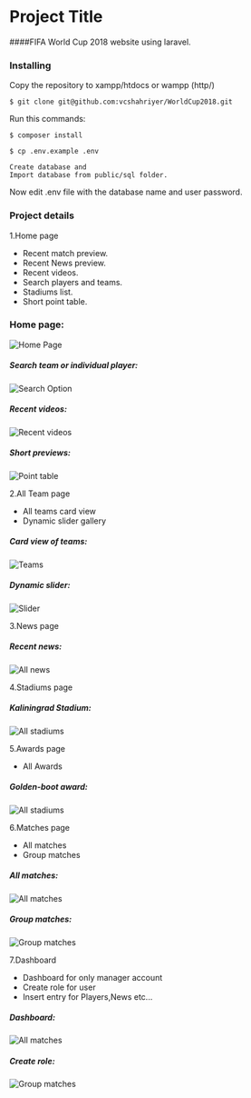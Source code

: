# Project Title
####FIFA World Cup 2018 website using laravel.

### Installing

Copy the repository to xampp/htdocs or wampp (http/)
```
$ git clone git@github.com:vcshahriyer/WorldCup2018.git
```

Run this commands:
```
$ composer install
```
```
$ cp .env.example .env 
```
```
Create database and
Import database from public/sql folder.
```
Now edit .env file with the database name and user password.

### Project details
1.Home page
   - Recent match preview.
   - Recent News preview.
   - Recent videos.
   - Search players and teams.
   - Stadiums list.
   - Short point table.

### Home page:
![Home Page](public/screenshots/Home.png)

##### Search team or individual player:
![Search Option](public/screenshots/search-option.png)

##### Recent videos:
![Recent videos](public/screenshots/recent-video.png)

##### Short previews:
![Point table](public/screenshots/table.png)

2.All Team page
   - All teams card view
   - Dynamic slider gallery
##### Card view of teams:
![Teams](public/screenshots/all-teams.png)
##### Dynamic slider:
![Slider](public/screenshots/gallery.png)

3.News page
##### Recent news:
 ![All news](public/screenshots/news.png)

4.Stadiums page
##### Kaliningrad Stadium:
 ![All stadiums](public/screenshots/stadiums.png)
 
5.Awards page
   - All Awards
##### Golden-boot award:
 ![All stadiums](public/screenshots/awards.png)
 
6.Matches page
   - All matches
   - Group matches
##### All matches:
 ![All matches](public/screenshots/all-match.png)
##### Group matches:
 ![Group matches](public/screenshots/group-match.png)
 
7.Dashboard
   - Dashboard for only manager account
   - Create role for user
   - Insert entry for Players,News etc...
##### Dashboard:
 ![All matches](public/screenshots/dashboard.png)
##### Create role:
 ![Group matches](public/screenshots/create-role.png)  